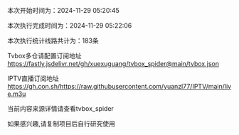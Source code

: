 
本次开始时间为：2024-11-29 05:20:45

本次执行完成时间为：2024-11-29 05:22:06

本次执行统计线路共计为：183条

Tvbox多仓请配置订阅地址 https://fastly.jsdelivr.net/gh/xuexuguang/tvbox_spider@main/tvbox.json

IPTV直播订阅地址 https://gh.con.sh/https://raw.githubusercontent.com/yuanzl77/IPTV/main/live.m3u

当前内容来源详情请查看tvbox_spider

如果感兴趣,请复制项目后自行研究使用
